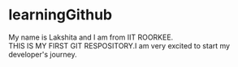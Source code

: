 # learningGithub
My name is Lakshita and I am from IIT ROORKEE.
<BR>
THIS IS MY FIRST GIT RESPOSITORY.I am very excited to start my developer's journey.

